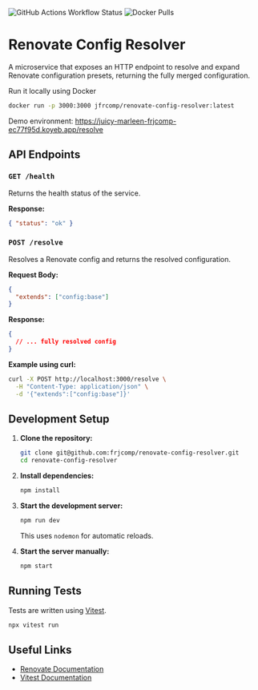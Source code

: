 ![GitHub Actions Workflow Status](https://img.shields.io/github/actions/workflow/status/frjcomp/renovate-config-resolver/test.yml)
![Docker Pulls](https://img.shields.io/docker/pulls/jfrcomp/renovate-config-resolver.svg)


# Renovate Config Resolver

A microservice that exposes an HTTP endpoint to resolve and expand Renovate configuration presets, returning the fully merged configuration.

Run it locally using Docker

```bash
docker run -p 3000:3000 jfrcomp/renovate-config-resolver:latest
```

Demo environment: https://juicy-marleen-frjcomp-ec77f95d.koyeb.app/resolve



## API Endpoints

### `GET /health`

Returns the health status of the service.

**Response:**

```json
{ "status": "ok" }
```

### `POST /resolve`

Resolves a Renovate config and returns the resolved configuration.

**Request Body:**

```json
{
  "extends": ["config:base"]
}
```

**Response:**

```json
{
  // ... fully resolved config
}
```

**Example using curl:**

```sh
curl -X POST http://localhost:3000/resolve \
  -H "Content-Type: application/json" \
  -d '{"extends":["config:base"]}'
```

## Development Setup

1. **Clone the repository:**

   ```sh
   git clone git@github.com:frjcomp/renovate-config-resolver.git
   cd renovate-config-resolver
   ```

2. **Install dependencies:**

   ```sh
   npm install
   ```

3. **Start the development server:**

   ```sh
   npm run dev
   ```

   This uses `nodemon` for automatic reloads.

4. **Start the server manually:**
   ```sh
   npm start
   ```

## Running Tests

Tests are written using [Vitest](https://vitest.dev/).

```sh
npx vitest run
```

## Useful Links

- [Renovate Documentation](https://docs.renovatebot.com/config-presets/)
- [Vitest Documentation](https://vitest.dev/)
